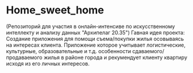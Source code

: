 # Home_sweet_home
(Репозиторий для участия в онлайн-интенсиве по искусственному интеллекту и анализу данных "Архипелаг 20.35")
Гавная идея проекта: Создание приложения для помощи съема/покупки жилья осовываясь на интересах клиента. Приложение которое учитывает логистические, культурные, образовательные и т.д. особенности сдаваемого/продаваемого жилья в районе города и рекумендует клиенту квартиру исходя из его личных интересов. 
